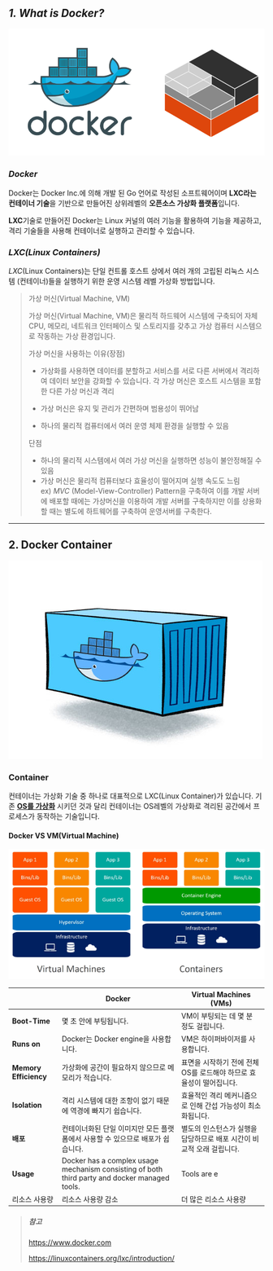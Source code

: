 ## *1. What is Docker?*

![Docker](./image/docker_lxc.png)

### *Docker*

Docker는 Docker Inc.에 의해 개발 된 Go 언어로 작성된 소프트웨어이며  **LXC라는 컨테이너 기술**을 기반으로 만들어진 상위레벨의 **오픈소스 가상화 플랫폼**입니다. 

**LXC**기술로 만들어진 Docker는 Linux 커널의 여러 기능을 활용하여 기능을 제공하고, 격리 기술들을 사용해 컨테이너로 실행하고 관리할 수 있습니다.

### *LXC(Linux Containers)*

*LXC*(Linux Containers)는 단일 컨트롤 호스트 상에서 여러 개의 고립된 리눅스 시스템 (컨테이너)들을 실행하기 위한 운영 시스템 레벨 가상화 방법입니다.

> 가상 머신(Virtual Machine, VM)
>
> 가상 머신(Virtual Machine, VM)은 물리적 하드웨어 시스템에 구축되어 자체 CPU, 메모리, 네트워크 인터페이스 및 스토리지를 갖추고 가상 컴퓨터 시스템으로 작동하는 가상 환경입니다.
>
> 가상 머신을 사용하는 이유(장점)
>
> - 가상화를 사용하면 데이터를 분할하고 서비스를 서로 다른 서버에서 격리하여 데이터 보안을 강화할 수 있습니다. 각 가상 머신은 호스트 시스템을 포함한 다른 가상 머신과 격리
>
> - 가상 머신은 유지 및 관리가 간편하며 범용성이 뛰어남
> - 하나의 물리적 컴퓨터에서 여러 운영 체제 환경을 실행할 수 있음
>
> 단점
>
> - 하나의 물리적 시스템에서 여러 가상 머신을 실행하면 성능이 불안정해질 수 있음
> - 가상 머신은 물리적 컴퓨터보다 효율성이 떨어지며 실행 속도도 느림 <br/>
>   ex)  *MVC* (Model-View-Controller) Pattern을 구축하여 이를 개발 서버에 배포할 때에는 가상머신을 이용하여 개발 서버를 구축하지만 이를 상용화할 때는 별도에 하트웨어를 구축하여 운영서버를 구축한다.

---



## 2. Docker Container

![Docker](./image/container.png)

### Container

컨테이너는 가상화 기술 중 하나로 대표적으로 LXC(Linux Container)가 있습니다. 기존 **<u>OS를 가상화</u>** 시키던 것과 달리 컨테이너는 OS레벨의 가상화로 격리된 공간에서 프로세스가 동작하는 기술입니다.

#### Docker VS VM(Virtual Machine)

![Docker](./image/vm.png)



|                       | Docker                                                       | Virtual Machines (VMs)                                       |
| --------------------- | ------------------------------------------------------------ | ------------------------------------------------------------ |
| **Boot-Time**         | 몇 초 안에 부팅됩니다.                                       | VM이 부팅되는 데 몇 분 정도 걸립니다.                        |
| **Runs on**           | Docker는 Docker engine을 사용합니다.                         | VM은 하이퍼바이저를 사용합니다.                              |
| **Memory Efficiency** | 가상화에 공간이 필요하지 않으므로 메모리가 적습니다.         | 표면을 시작하기 전에 전체 OS를 로드해야 하므로 효율성이 떨어집니다. |
| **Isolation**         | 격리 시스템에 대한 조항이 없기 때문에 역경에 빠지기 쉽습니다. | 효율적인 격리 메커니즘으로 인해 간섭 가능성이 최소화됩니다.  |
| **배포**              | 컨테이너화된 단일 이미지만 모든 플랫폼에서 사용할 수 있으므로 배포가 쉽습니다. | 별도의 인스턴스가 실행을 담당하므로 배포 시간이 비교적 오래 걸립니다. |
| **Usage**             | Docker has a complex usage mechanism consisting of both third party and docker managed tools. | Tools are e                                                  |
| 리소스 사용량         | 리소스 사용량 감소                                           | 더 많은 리소스 사용량                                        |



> ##### 참고
>
> https://www.docker.com
>
> https://linuxcontainers.org/lxc/introduction/